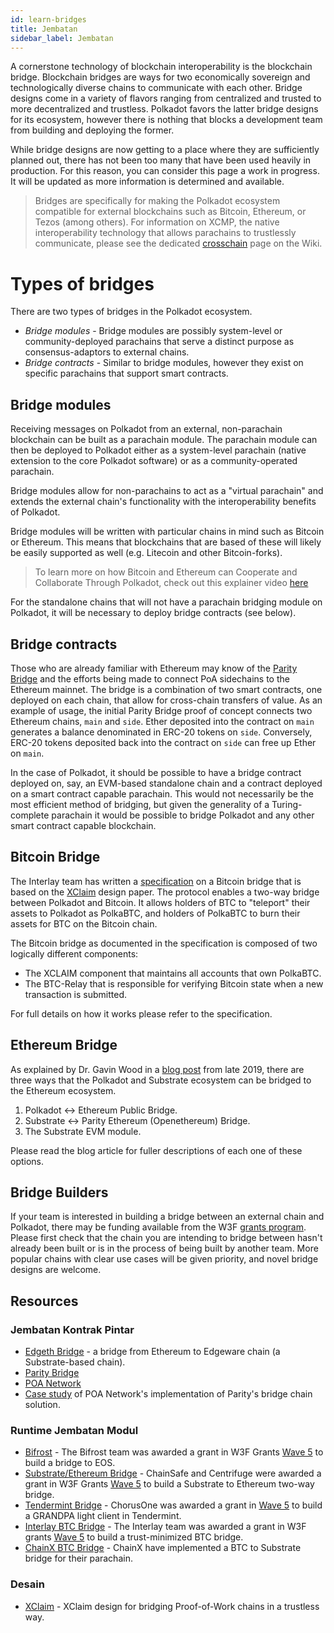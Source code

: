 ```yaml
---
id: learn-bridges
title: Jembatan
sidebar_label: Jembatan
---
```


A cornerstone technology of blockchain interoperability is the blockchain bridge. Blockchain bridges are ways for two economically sovereign and technologically diverse chains to communicate with each other. Bridge designs come in a variety of flavors ranging from centralized and trusted to more decentralized and trustless. Polkadot favors the latter bridge designs for its ecosystem, however there is nothing that blocks a development team from building and deploying the former.

While bridge designs are now getting to a place where they are sufficiently planned out, there has not been too many that have been used heavily in production. For this reason, you can consider this page a work in progress. It will be updated as more information is determined and available.

> Bridges are specifically for making the Polkadot ecosystem compatible for external blockchains such as Bitcoin, Ethereum, or Tezos (among others). For information on XCMP, the native interoperability technology that allows parachains to trustlessly communicate, please see the dedicated [crosschain](learn-crosschain) page on the Wiki.

# Types of bridges

There are two types of bridges in the Polkadot ecosystem.

- _Bridge modules_ - Bridge modules are possibly system-level or community-deployed parachains that serve a distinct purpose as consensus-adaptors to external chains.
- _Bridge contracts_ - Similar to bridge modules, however they exist on specific parachains that support smart contracts.

## Bridge modules

Receiving messages on Polkadot from an external, non-parachain blockchain can be built as a parachain module. The parachain module can then be deployed to Polkadot either as a system-level parachain (native extension to the core Polkadot software) or as a community-operated parachain.

Bridge modules allow for non-parachains to act as a "virtual parachain" and extends the external chain's functionality with the interoperability benefits of Polkadot.

Bridge modules will be written with particular chains in mind such as Bitcoin or Ethereum. This means that blockchains that are based of these will likely be easily supported as well (e.g. Litecoin and other Bitcoin-forks).

> To learn more on how Bitcoin and Ethereum can Cooperate and Collaborate Through Polkadot, check out this explainer video [here](https://www.youtube.com/watch?v=rvoFUiOR3cM&list=PLOyWqupZ-WGuAuS00rK-pebTMAOxW41W8&index=3)

For the standalone chains that will not have a parachain bridging module on Polkadot, it will be necessary to deploy bridge contracts (see below).

## Bridge contracts

Those who are already familiar with Ethereum may know of the [Parity Bridge](https://github.com/paritytech/parity-bridge) and the efforts being made to connect PoA sidechains to the Ethereum mainnet. The bridge is a combination of two smart contracts, one deployed on each chain, that allow for cross-chain transfers of value. As an example of usage, the initial Parity Bridge proof of concept connects two Ethereum chains, `main` and `side`. Ether deposited into the contract on `main` generates a balance denominated in ERC-20 tokens on `side`. Conversely, ERC-20 tokens deposited back into the contract on `side` can free up Ether on `main`.

In the case of Polkadot, it should be possible to have a bridge contract deployed on, say, an EVM-based standalone chain and a contract deployed on a smart contract capable parachain. This would not necessarily be the most efficient method of bridging, but given the generality of a Turing-complete parachain it would be possible to bridge Polkadot and any other smart contract capable blockchain.

## Bitcoin Bridge

The Interlay team has written a [specification](https://interlay.gitlab.io/polkabtc-spec/) on a Bitcoin bridge that is based on the [XClaim](https://eprint.iacr.org/2018/643.pdf) design paper. The protocol enables a two-way bridge between Polkadot and Bitcoin. It allows holders of BTC to "teleport" their assets to Polkadot as PolkaBTC, and holders of PolkaBTC to burn their assets for BTC on the Bitcoin chain.

The Bitcoin bridge as documented in the specification is composed of two logically different components:

- The XCLAIM component that maintains all accounts that own PolkaBTC.
- The BTC-Relay that is responsible for verifying Bitcoin state when a new transaction is submitted.

For full details on how it works please refer to the specification.

## Ethereum Bridge
  As explained by Dr. Gavin Wood in a [blog post](https://medium.com/polkadot-network/polkadot-substrate-and-ethereum-f0bf1ccbfd13) from late 2019, there are three ways that the Polkadot and Substrate ecosystem can be bridged to the Ethereum ecosystem.

1. Polkadot <-> Ethereum Public Bridge.
1. Substrate <-> Parity Ethereum (Openethereum) Bridge.
1. The Substrate EVM module.

Please read the blog article for fuller descriptions of each one of these options.

## Bridge Builders

If your team is interested in building a bridge between an external chain and Polkadot, there may be funding available from the W3F [grants program](https://github.com/w3f/General-Grants-Program). Please first check that the chain you are intending to bridge between hasn't already been built or is in the process of being built by another team. More popular chains with clear use cases will be given priority, and novel bridge designs are welcome.

## Resources

### Jembatan Kontrak Pintar

- [Edgeth Bridge](https://github.com/hicommonwealth/edgeth_bridge/) - a bridge from Ethereum to Edgeware chain (a Substrate-based chain).
- [Parity Bridge](https://github.com/paritytech/parity-bridge)
- [POA Network](https://poa.network/)
- [Case study](https://medium.com/giveth/ethereum-dapp-scaling-poa-network-acee8a51e772) of POA Network's implementation of Parity's bridge chain solution.

### Runtime Jembatan Modul

- [Bifrost](https://github.com/bifrost-codes/bifrost) - The Bifrost team was awarded a grant in W3F Grants [Wave 5](https://medium.com/web3foundation/web3-foundation-grants-wave-5-recipients-2205f4fde096) to build a bridge to EOS.
- [Substrate/Ethereum Bridge](https://github.com/ChainSafe/ChainBridge) - ChainSafe and Centrifuge were awarded a grant in W3F Grants [Wave 5](https://medium.com/web3foundation/web3-foundation-grants-wave-5-recipients-2205f4fde096) to build a Substrate to Ethereum two-way bridge.
- [Tendermint Bridge](https://github.com/ChorusOne) - ChorusOne was awarded a grant in [Wave 5](https://medium.com/web3foundation/web3-foundation-grants-wave-5-recipients-2205f4fde096) to build a GRANDPA light client in Tendermint.
- [Interlay BTC Bridge](https://interlay.gitlab.io/polkabtc-spec/) - The Interlay team was awarded a grant in W3F grants [Wave 5](https://medium.com/web3foundation/web3-foundation-grants-wave-5-recipients-2205f4fde096) to build a trust-minimized BTC bridge.
- [ChainX BTC Bridge](https://github.com/chainx-org/ChainX/tree/develop/cxrml/bridge/btc) - ChainX have implemented a BTC to Substrate bridge for their parachain.

### Desain

- [XClaim](https://eprint.iacr.org/2018/643.pdf) - XClaim design for bridging Proof-of-Work chains in a trustless way.
